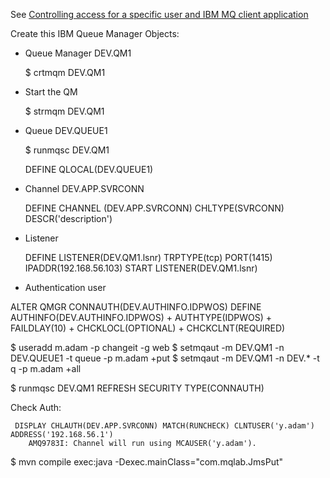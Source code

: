 See [Controlling access for a specific user and IBM MQ client application](https://www.ibm.com/docs/en/ibm-mq/9.2?topic=issues-creating-new-chlauth-rules-users)

Create this IBM Queue Manager Objects: 
 
-  Queue Manager  DEV.QM1

	$ crtmqm DEV.QM1

- Start the QM

	$ strmqm  DEV.QM1

- Queue DEV.QUEUE1

	$ runmqsc DEV.QM1

	DEFINE QLOCAL(DEV.QUEUE1)

- Channel DEV.APP.SVRCONN 

	DEFINE CHANNEL (DEV.APP.SVRCONN) CHLTYPE(SVRCONN) DESCR('description')

- Listener

	DEFINE LISTENER(DEV.QM1.lsnr) TRPTYPE(tcp) PORT(1415) IPADDR(192.168.56.103)
    START LISTENER(DEV.QM1.lsnr)
    
- Authentication user 

ALTER QMGR CONNAUTH(DEV.AUTHINFO.IDPWOS)
	     DEFINE AUTHINFO(DEV.AUTHINFO.IDPWOS) +
	     AUTHTYPE(IDPWOS) +
	     FAILDLAY(10) +
	     CHCKLOCL(OPTIONAL) +
	     CHCKCLNT(REQUIRED)




$ useradd m.adam -p changeit -g web
$ setmqaut -m DEV.QM1 -n DEV.QUEUE1 -t queue -p m.adam +put
$ setmqaut -m DEV.QM1 -n DEV.* -t q -p m.adam +all

$ runmqsc DEV.QM1
	REFRESH SECURITY TYPE(CONNAUTH)


Check Auth:

	 DISPLAY CHLAUTH(DEV.APP.SVRCONN) MATCH(RUNCHECK) CLNTUSER('y.adam') ADDRESS('192.168.56.1')
		AMQ9783I: Channel will run using MCAUSER('y.adam').

$ mvn  compile exec:java -Dexec.mainClass="com.mqlab.JmsPut"
